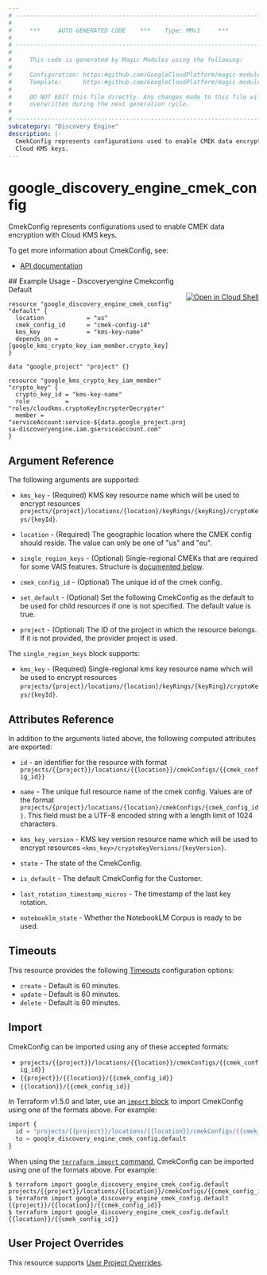 ```yaml
---
# ----------------------------------------------------------------------------
#
#     ***     AUTO GENERATED CODE    ***    Type: MMv1     ***
#
# ----------------------------------------------------------------------------
#
#     This code is generated by Magic Modules using the following:
#
#     Configuration: https:#github.com/GoogleCloudPlatform/magic-modules/tree/main/mmv1/products/discoveryengine/CmekConfig.yaml
#     Template:      https:#github.com/GoogleCloudPlatform/magic-modules/tree/main/mmv1/templates/terraform/resource.html.markdown.tmpl
#
#     DO NOT EDIT this file directly. Any changes made to this file will be
#     overwritten during the next generation cycle.
#
# ----------------------------------------------------------------------------
subcategory: "Discovery Engine"
description: |-
  CmekConfig represents configurations used to enable CMEK data encryption with
  Cloud KMS keys.
---
```


# google_discovery_engine_cmek_config

CmekConfig represents configurations used to enable CMEK data encryption with
Cloud KMS keys.


To get more information about CmekConfig, see:

* [API documentation](https://cloud.google.com/generative-ai-app-builder/docs/reference/rest/v1/projects.locations.cmekConfigs)

<div class = "oics-button" style="float: right; margin: 0 0 -15px">
  <a href="https://console.cloud.google.com/cloudshell/open?cloudshell_git_repo=https%3A%2F%2Fgithub.com%2Fterraform-google-modules%2Fdocs-examples.git&cloudshell_image=gcr.io%2Fcloudshell-images%2Fcloudshell%3Alatest&cloudshell_print=.%2Fmotd&cloudshell_tutorial=.%2Ftutorial.md&cloudshell_working_dir=discoveryengine_cmekconfig_default&open_in_editor=main.tf" target="_blank">
    <img alt="Open in Cloud Shell" src="//gstatic.com/cloudssh/images/open-btn.svg" style="max-height: 44px; margin: 32px auto; max-width: 100%;">
  </a>
</div>
## Example Usage - Discoveryengine Cmekconfig Default


```hcl
resource "google_discovery_engine_cmek_config" "default" {
  location            = "us"
  cmek_config_id      = "cmek-config-id"
  kms_key             = "kms-key-name"
  depends_on = [google_kms_crypto_key_iam_member.crypto_key]
}

data "google_project" "project" {}

resource "google_kms_crypto_key_iam_member" "crypto_key" {
  crypto_key_id = "kms-key-name"
  role          = "roles/cloudkms.cryptoKeyEncrypterDecrypter"
  member = "serviceAccount:service-${data.google_project.project.number}@gcp-sa-discoveryengine.iam.gserviceaccount.com"
}
```

## Argument Reference

The following arguments are supported:


* `kms_key` -
  (Required)
  KMS key resource name which will be used to encrypt resources
  `projects/{project}/locations/{location}/keyRings/{keyRing}/cryptoKeys/{keyId}`.

* `location` -
  (Required)
  The geographic location where the CMEK config should reside. The value can
  only be one of "us" and "eu".


* `single_region_keys` -
  (Optional)
  Single-regional CMEKs that are required for some VAIS features.
  Structure is [documented below](#nested_single_region_keys).

* `cmek_config_id` -
  (Optional)
  The unique id of the cmek config.

* `set_default` -
  (Optional)
  Set the following CmekConfig as the default to be used for child resources
  if one is not specified. The default value is true.

* `project` - (Optional) The ID of the project in which the resource belongs.
    If it is not provided, the provider project is used.



<a name="nested_single_region_keys"></a>The `single_region_keys` block supports:

* `kms_key` -
  (Required)
  Single-regional kms key resource name which will be used to encrypt
  resources
  `projects/{project}/locations/{location}/keyRings/{keyRing}/cryptoKeys/{keyId}`.

## Attributes Reference

In addition to the arguments listed above, the following computed attributes are exported:

* `id` - an identifier for the resource with format `projects/{{project}}/locations/{{location}}/cmekConfigs/{{cmek_config_id}}`

* `name` -
  The unique full resource name of the cmek config. Values are of the format
  `projects/{project}/locations/{location}/cmekConfigs/{cmek_config_id}`.
  This field must be a UTF-8 encoded string with a length limit of 1024
  characters.

* `kms_key_version` -
  KMS key version resource name which will be used to encrypt resources
  `<kms_key>/cryptoKeyVersions/{keyVersion}`.

* `state` -
  The state of the CmekConfig.

* `is_default` -
  The default CmekConfig for the Customer.

* `last_rotation_timestamp_micros` -
  The timestamp of the last key rotation.

* `notebooklm_state` -
  Whether the NotebookLM Corpus is ready to be used.


## Timeouts

This resource provides the following
[Timeouts](https://developer.hashicorp.com/terraform/plugin/sdkv2/resources/retries-and-customizable-timeouts) configuration options:

- `create` - Default is 60 minutes.
- `update` - Default is 60 minutes.
- `delete` - Default is 60 minutes.

## Import


CmekConfig can be imported using any of these accepted formats:

* `projects/{{project}}/locations/{{location}}/cmekConfigs/{{cmek_config_id}}`
* `{{project}}/{{location}}/{{cmek_config_id}}`
* `{{location}}/{{cmek_config_id}}`


In Terraform v1.5.0 and later, use an [`import` block](https://developer.hashicorp.com/terraform/language/import) to import CmekConfig using one of the formats above. For example:

```tf
import {
  id = "projects/{{project}}/locations/{{location}}/cmekConfigs/{{cmek_config_id}}"
  to = google_discovery_engine_cmek_config.default
}
```

When using the [`terraform import` command](https://developer.hashicorp.com/terraform/cli/commands/import), CmekConfig can be imported using one of the formats above. For example:

```
$ terraform import google_discovery_engine_cmek_config.default projects/{{project}}/locations/{{location}}/cmekConfigs/{{cmek_config_id}}
$ terraform import google_discovery_engine_cmek_config.default {{project}}/{{location}}/{{cmek_config_id}}
$ terraform import google_discovery_engine_cmek_config.default {{location}}/{{cmek_config_id}}
```

## User Project Overrides

This resource supports [User Project Overrides](https://registry.terraform.io/providers/hashicorp/google/latest/docs/guides/provider_reference#user_project_override).
